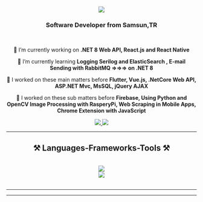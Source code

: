 
<h1 align="center">
    <img src="https://readme-typing-svg.herokuapp.com/?font=Righteous&size=35&center=true&vCenter=true&width=500&height=70&duration=4000&lines=Hi+There!+👋;+I'm+Okan+Oguz+TEKBAŞ!;" />
</h1>

<h3 align="center">Software Developer from Samsun,TR</h3>

<br/>

<div align="center">
 
 🔭 I’m currently working on **.NET 8 Web API, React.js and React Native**
 
 🌱 I’m currently learning **Logging Serilog and ElasticSearch , E-mail Sending with RabbitMQ   =>=>=>  on .NET 8**

💬 I worked on these main matters before  **Flutter, Vue.js, .NetCore Web API, ASP.NET Mvc, MsSQL, jQuery AJAX**

💬 I worked on these sub matters before  **Firebase, Using Python and OpenCV Image Processing with RasperyPi, Web Scraping in Mobile Apps, Chrome Extension with JavaScript**

 </div>
 
<div align="center"> 
  <a href="mailto:oguztekbas0@gmail.com">
    <img src="https://img.shields.io/badge/Gmail-333333?style=for-the-badge&logo=gmail&logoColor=red" />
  </a>
  <a href="https://linkedin.com/in/okan-oguz-tekbas-7a470314b" target="_blank">
    <img src="https://img.shields.io/badge/LinkedIn-0077B5?style=for-the-badge&logo=linkedin&logoColor=white" target="_blank" />
  </a>
</div>

 <hr/>
 
<h2 align="center">⚒️ Languages-Frameworks-Tools ⚒️</h2>
<br/>
<div align="center">
    <img src="https://skillicons.dev/icons?i=dotnet,react,cs,javascript,redis" /><br>
    <img src="https://skillicons.dev/icons?i=postman,visualstudio,vscode" />
<br>
</div>

<br/>
<hr/>

<hr/>

